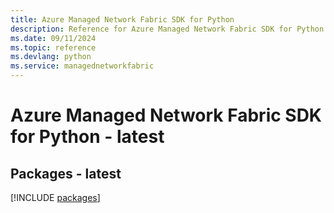 ```yaml
---
title: Azure Managed Network Fabric SDK for Python
description: Reference for Azure Managed Network Fabric SDK for Python
ms.date: 09/11/2024
ms.topic: reference
ms.devlang: python
ms.service: managednetworkfabric
---
```

# Azure Managed Network Fabric SDK for Python - latest
## Packages - latest
[!INCLUDE [packages](managed-network-fabric-index.md)]